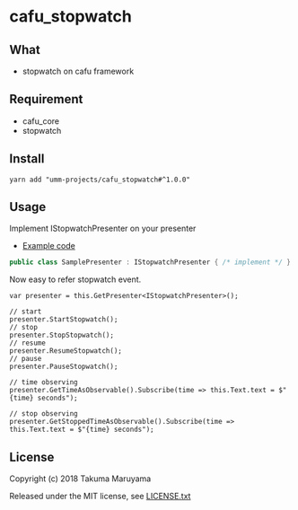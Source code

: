 # cafu\_stopwatch

## What

* stopwatch on cafu framework

## Requirement

* cafu\_core
* stopwatch

## Install

```shell
yarn add "umm-projects/cafu_stopwatch#^1.0.0"
```

## Usage

Implement IStopwatchPresenter on your presenter

- [Example code](https://github.com/umm/cafu_stopwatch/blob/master/Assets/Examples/Scripts/Presentation/Presenter/SamplePresenter.cs#L7)

```csharp
public class SamplePresenter : IStopwatchPresenter { /* implement */ }
```

Now easy to refer stopwatch event.

```
var presenter = this.GetPresenter<IStopwatchPresenter>();

// start
presenter.StartStopwatch();
// stop
presenter.StopStopwatch();
// resume
presenter.ResumeStopwatch();
// pause
presenter.PauseStopwatch();

// time observing
presenter.GetTimeAsObservable().Subscribe(time => this.Text.text = $"{time} seconds");

// stop observing
presenter.GetStoppedTimeAsObservable().Subscribe(time => this.Text.text = $"{time} seconds");
```

## License

Copyright (c) 2018 Takuma Maruyama

Released under the MIT license, see [LICENSE.txt](LICENSE.txt)

